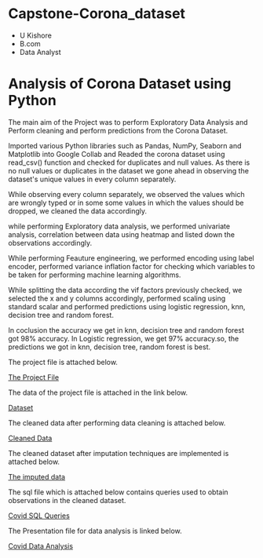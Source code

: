 # Capstone-Corona_dataset

- U Kishore
- B.com
- Data Analyst

# Analysis of Corona Dataset using Python

The main aim of the Project was to perform Exploratory Data Analysis and Perform cleaning and perform predictions from the Corona Dataset.

Imported various Python libraries such as Pandas, NumPy, Seaborn and Matplotlib into Google Collab and Readed the corona dataset using read_csv() function and checked for duplicates and null values. As there is no null values or duplicates in the dataset we gone ahead in observing the dataset's unique values in every column separately.

While observing every column separately, we observed the values which are wrongly typed or in some some values in which the values should be dropped, we cleaned the data accordingly.

while performing Exploratory data analysis, we performed univariate analysis, correlation between data using heatmap and listed down the observations accordingly.

While performing Feauture engineering, we performed encoding using label encoder, performed variance inflation factor for checking which variables to be taken for performing machine learning algorithms.

While splitting the data according the vif factors previously checked, we selected the x and y columns accordingly, performed scaling using standard scalar and performed predictions using logistic regression, knn, decision tree and random forest.

In coclusion the accuracy we get in knn, decision tree and random forest got 98% accuracy. In Logistic regression, we get 97% accuracy.so, the predictions we got in knn, decision tree, random forest is best.

The project file is attached below.

[The Project File](https://github.com/ukishore33/Capstone-project-on-Corona_dataset/blob/main/The_Project_file.ipynb)

The data of the project file is attached in the link below.

[Dataset](https://github.com/ukishore33/Capstone-Corona_dataset/blob/main/corona_tested_006.csv)

The cleaned data after performing data cleaning is attached below.

[Cleaned Data](https://github.com/ukishore33/Capstone-Corona_dataset/blob/main/covid_cleaned.csv)

The cleaned dataset after imputation techniques are implemented is attached below.

[The imputed data](https://github.com/ukishore33/Capstone-Corona_dataset/blob/main/cleaned.csv)

The sql file which is attached below contains queries used to obtain observations in the cleaned dataset.

[Covid SQL Queries](https://github.com/ukishore33/Capstone-Corona_dataset/blob/main/MySQL%20Corona_Db.sql)

The Presentation file for data analysis is linked below.

[Covid Data Analysis](https://github.com/ukishore33/Capstone-Corona_dataset/blob/main/Corona%20Data%20Analysis.pdf)

